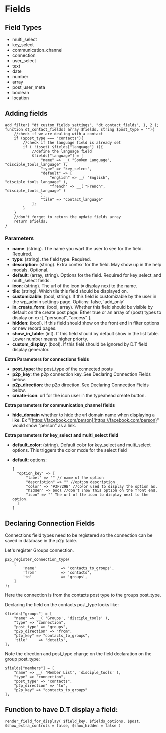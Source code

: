 # Fields

## Field Types

* multi\_select
* key\_select
* communication\_channel
* connection
* user\_select
* text
* date
* number
* array
* post\_user\_meta
* boolean
* location

## Adding fields

```text
add_filter( "dt_custom_fields_settings", "dt_contact_fields", 1, 2 );
function dt_contact_fields( array $fields, string $post_type = ""){
    //check if we are dealing with a contact
    if ($post_type === "contacts"){
        //check if the language field is already set
        if ( !isset( $fields["language"] )){
            //define the language field
            $fields["language"] = [
                "name" => __( "Spoken Language", "disciple_tools_language" ),
                "type" => "key_select",
                "default" => [
                    "english" => __( "English", "disciple_tools_language" ),
                    "french" => __( "French", "disciple_tools_language" )
                ],
                "tile" => "contact_language"
            ];
        }
    }
    //don't forget to return the update fields array
    return $fields;
}
```

### Parameters

* **name**: \(string\). The name you want the user to see for the field. Required.
* **type**: \(string\). the field type. Required.
* **description**: \(string\). Extra context for the field. May show up in the help modals. Optional.
* **default**: \(array, string\). Options for the field. Required for key\_select\_and multi\_select fields.   
* **icon**: \(string\). The url of the icon to display next to the name.
* **tile**: \(string\). Which tile this field should be displayed on.
* **customizable**: \(bool, string\). If this field is customizable by the user in the wp\_admin settings page. Options: false, 'add\_only'
* **in\_create\_form**: \(bool, array\). Whether this field should be visible by default on the create post page. Either true or an array of \(post\) types to display on ex: \[ "personal", "access" \]. 
* **hidden**: \(bool\). If this field should show on the front end in filter options or new record pages.
* **show\_in\_table**: \(int\). If this field should by default show in the list table. Lower number means higher priority. 
* **custom\_display**: \(bool\). If this field should be ignored by D.T field display generator.

**Extra Parameters for connections fields**

* **post\_type**: the post\_type of the connected posts
* **p2p\_key**: the p2p connection key. See Declaring Connection Fields below.
* **p2p\_direction**: the p2p direction. See Declaring Connection Fields below.
* **create-icon**: url for the icon user in the typeahead create button.

**Extra parameters for communication\_channel fields**

* **hide\_domain** whether to hide the url domain name when displaying a like. Ex "[https://facebook.com/person](https://facebook.com/person)" would show "person" as a link.

**Extra parameters for key\_select and multi\_select field**

* **default\_color**: \(string\). Default color for key\_select and multi\_select options. This triggers the color mode for the select field 
* **default**: options: 

  ```text
  [
    "option_key" => [
        "label" => "" // name of the option
        "description" => "" //option description
        "color" => "#3F729B" //color used to display the option as.
        "hidden" => bool //don't show this option on the front end.
        "icon" => "" The url of the icon to display next to the option.
    ]
  ]
  ```

## Declaring Connection Fields

Connections field types need to be registered so the connection can be saved in database in the p2p table.

Let's register Groups connection.

```text
p2p_register_connection_type(
    [
        'name'           => 'contacts_to_groups',
        'from'           => 'contacts',
        'to'             => 'groups',
    ]
);
```

Here the connection is from the contacts post type to the groups post\_type.

Declaring the field on the contacts post\_type looks like:

```text
$fields["groups"] = [
    "name" => __( 'Groups', 'disciple_tools' ),        
    "type" => "connection",
    "post_type" => "groups",
    "p2p_direction" => "from",
    "p2p_key" => "contacts_to_groups",
    'tile'     => 'details',
];
```

Note the direction and post\_type change on the field declaration on the group post\_type:

```text
$fields["members"] = [
    "name" => __( 'Member List', 'disciple_tools' ),
    "type" => "connection",
    "post_type" => "contacts",
    "p2p_direction" => "to",
    "p2p_key" => "contacts_to_groups"
];
```

## Function to have D.T display a field:

`render_field_for_display( $field_key, $fields_options, $post, $show_extra_controls = false, $show_hidden = false )`


